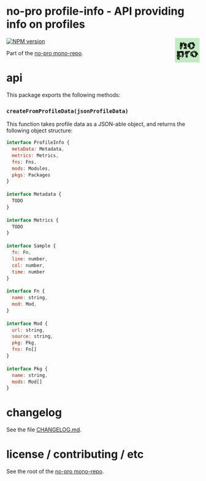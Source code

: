 no-pro profile-info - API providing info on profiles
================================================================================

<img src="https://raw.githubusercontent.com/pmuellr/no-pro/master/docs/images/no-pro.png" width="64" align="right">

[![NPM version](https://img.shields.io/npm/v/@no-pro/profile-info.svg)](https://www.npmjs.com/package/@no-pro/profile-info)

Part of the [no-pro mono-repo](https://github.com/pmuellr/no-pro).


api
================================================================================

This package exports the following methods:

### `createFromProfileData(jsonProfileData)`

This function takes profile data as a JSON-able object, and returns the
following object structure:

```js
interface ProfileInfo {
  metaData: Metadata,
  metrics: Metrics,
  fns: Fns,
  mods: Modules,
  pkgs: Packages
}

interface Metadata {
  TODO
}

interface Metrics {
  TODO
}

interface Sample {
  fn: Fn,
  line: number,
  col: number,
  time: number
}

interface Fn {
  name: string,
  mod: Mod,
}

interface Mod {
  url: string,
  source: string,
  pkg: Pkg,
  fns: Fn[]
}

interface Pkg {
  name: string,
  mods: Mod[]
}

```

changelog
================================================================================

See the file [CHANGELOG.md](CHANGELOG.md).


license / contributing / etc
================================================================================

See the root of the [no-pro mono-repo](https://github.com/pmuellr/no-pro).